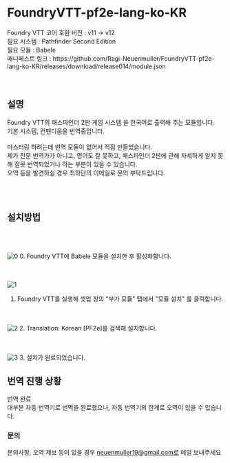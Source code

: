 <h1>FoundryVTT-pf2e-lang-ko-KR</h1>
Foundry VTT 코어 호환 버전 : v11 -> v12<br/>
필요 시스템 : Pathfinder Second Edition<br/>
필요 모듈 : Babele<br/>
매니페스트 링크 : https://github.com/Ragi-Neuenmuller/FoundryVTT-pf2e-lang-ko-KR/releases/download/release014/module.json<br/>
<br/><br/>
<h2>설명</h2>
Foundry VTT의 패스파인더 2판 게임 시스템 을 한국어로 출력해 주는 모듈입니다.<br/>
기본 시스템, 컨펜디움을 번역중입니다.
<br/><br/>
마스터링 하려는데 번역 모듈이 없어서 직접 만들었습니다.<br/>
제가 전문 번역가가 아니고, 영어도 잘 못하고, 패스파인더 2판에 관해 자세하게 알지 못해 잘못 번역되었거나 하는 부분이 있을 수 있습니다.<br/>
오역 등을 발견하실 경우 최하단의 이메일로 문의 부탁드립니다.
  
<br/><br/>

<h2>설치방법</h2>

<br/><br/>

![0](https://github.com/Ragi-Neuenmuller/FoundryVTT-pf2e-lang-ko-KR/assets/155063083/87a8d4af-8555-43f2-aa6c-d3044c49fed8)
  0. Foundry VTT에 Babele 모듈을 설치한 후 활성화합니다.

 <br/><br/>
![1](https://github.com/Ragi-Neuenmuller/FoundryVTT-pf2e-lang-ko-KR/assets/155063083/b4644017-b89b-45b0-87f1-ece2ad07f3b6)
  1. Foundry VTT를 실행해 셋업 창의 "부가 모듈" 탭에서 "모듈 설치" 를 클릭합니다.

 <br/><br/>
![2](https://github.com/Ragi-Neuenmuller/FoundryVTT-pf2e-lang-ko-KR/assets/155063083/d8412640-1dd0-4016-b3ab-afce7f520b28)
  2. Translation: Korean [PF2e]를 검색해 설치합니다.

<br/><br/>
![3](https://github.com/Ragi-Neuenmuller/FoundryVTT-pf2e-lang-ko-KR/assets/155063083/06bd949b-ca75-44dd-8949-b11a396f0fec)
  3. 설치가 완료되었습니다.


<h2>번역 진행 상황</h2>

번역 완료<br>
대부분 자동 번역기로 번역을 완료했으나, 자동 번역기의 한계로 오역이 있을 수 있습니다.


<h3>문의</h3>

문의사항, 오역 제보 등이 있을 경우 neuenmuller19@gmail.com로 메일 보내주세요
